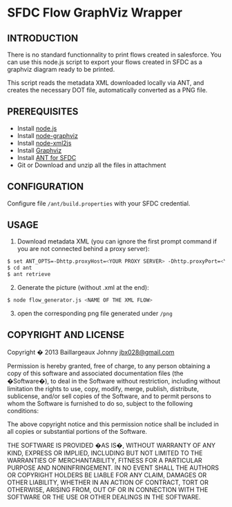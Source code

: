 SFDC Flow GraphViz Wrapper
==========================


INTRODUCTION
------------

There is no standard functionnality to print flows created in salesforce. You can use this node.js script to export your flows created in SFDC as a graphviz diagram ready to be printed.

This script reads the metadata XML downloaded locally via ANT, and creates the necessary DOT file, automatically converted as a PNG file.

PREREQUISITES
-------------

- Install [node.js](http://nodejs.org/)
 - Install [node-graphviz](https://github.com/glejeune/node-graphviz/blob/master/README.rdoc)
 - Install [node-xml2js](https://github.com/Leonidas-from-XIV/node-xml2js)
- Install [Graphviz](http://www.graphviz.org/)
- Install [ANT for SFDC](http://www.salesforce.com/us/developer/docs/apexcode/Content/apex_deploying_ant.htm)
- Git or Download and unzip all the files in attachment

CONFIGURATION
-------------

Configure file `/ant/build.properties` with your SFDC credential.
 
USAGE
-----

1. Download metadata XML (you can ignore the first prompt command if you are not connected behind a proxy server):

 ```bash
 $ set ANT_OPTS=-Dhttp.proxyHost=<YOUR PROXY SERVER> -Dhttp.proxyPort=<YOUR PROXY PORT>
 $ cd ant
 $ ant retrieve
 ```

2. Generate the picture (without .xml at the end):
 
 ```bash
 $ node flow_generator.js <NAME OF THE XML FLOW>
 ```

3. open the corresponding png file generated under `/png`

COPYRIGHT AND LICENSE
---------------------

Copyright � 2013 Baillargeaux Johnny <jbx028@gmail.com>

Permission is hereby granted, free of charge, to any person obtaining a copy of this software and associated documentation files (the �Software�), to deal in the Software without restriction, including without limitation the rights to use, copy, modify, merge, publish, distribute, sublicense, and/or sell copies of the Software, and to permit persons to whom the Software is furnished to do so, subject to the following conditions:

The above copyright notice and this permission notice shall be included in all copies or substantial portions of the Software.

THE SOFTWARE IS PROVIDED �AS IS�, WITHOUT WARRANTY OF ANY KIND, EXPRESS OR IMPLIED, INCLUDING BUT NOT LIMITED TO THE WARRANTIES OF MERCHANTABILITY, FITNESS FOR A PARTICULAR PURPOSE AND NONINFRINGEMENT. IN NO EVENT SHALL THE AUTHORS OR COPYRIGHT HOLDERS BE LIABLE FOR ANY CLAIM, DAMAGES OR OTHER LIABILITY, WHETHER IN AN ACTION OF CONTRACT, TORT OR OTHERWISE, ARISING FROM, OUT OF OR IN CONNECTION WITH THE SOFTWARE OR THE USE OR OTHER DEALINGS IN THE SOFTWARE.
